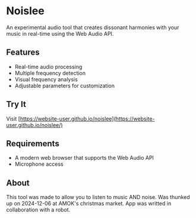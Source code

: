 # Noislee

An experimental audio tool that creates dissonant harmonies with your music in real-time using the Web Audio API.

## Features
- Real-time audio processing
- Multiple frequency detection
- Visual frequency analysis
- Adjustable parameters for customization

## Try It
Visit [https://website-user.github.io/noislee](https://website-user.github.io/noislee/)

## Requirements
- A modern web browser that supports the Web Audio API
- Microphone access

## About
This tool was made to allow you to listen to music AND noise. Was thunked up on 2024-12-06 at AMOK's christmas market. 
App was writted in collaboration with a robot. 

